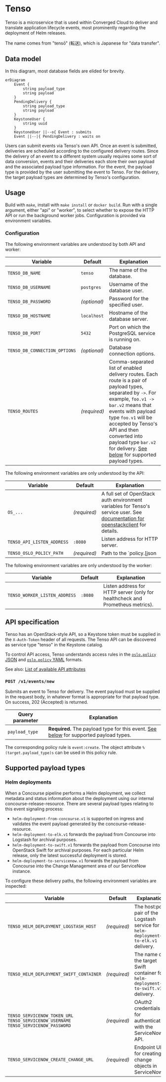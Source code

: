 # Tenso

Tenso is a microservice that is used within Converged Cloud to deliver and
translate application lifecycle events, most prominently regarding the
deployment of Helm releases.

The name comes from "tensō" (転送), which is Japanese for "data transfer".

## Data model

In this diagram, most database fields are elided for brevity.

```mermaid
erDiagram
    Event {
        string payload_type
        string payload
    }
    PendingDelivery {
        string payload_type
        string payload
    }
    KeystoneUser {
        string uuid
    }
    KeystoneUser ||--o{ Event : submits
    Event ||--|{ PendingDelivery : waits on
```

Users can submit events via Tenso's own API. Once an event is submitted,
deliveries are scheduled according to the configured delivery routes. Since
the delivery of an event to a different system usually requires some sort of
data conversion, events and their deliveries each store their own payload and
the associated payload type information. For the event, the payload type is
provided by the user submitting the event to Tenso. For the delivery, the
target payload types are determined by Tenso's configuration.

## Usage

Build with `make`, install with `make install` or `docker build`. Run with
a single argument, either "api" or "worker", to select whether to expose the
HTTP API or run the background worker jobs. Configuration is provided via
environment variables.

### Configuration

The following environment variables are understood by both API and worker:

| Variable | Default | Explanation |
| -------- | ------- | ----------- |
| `TENSO_DB_NAME` | `tenso` | The name of the database. |
| `TENSO_DB_USERNAME` | `postgres` | Username of the database user. |
| `TENSO_DB_PASSWORD` | *(optional)* | Password for the specified user. |
| `TENSO_DB_HOSTNAME` | `localhost` | Hostname of the database server. |
| `TENSO_DB_PORT` | `5432` | Port on which the PostgreSQL service is running on. |
| `TENSO_DB_CONNECTION_OPTIONS` | *(optional)* | Database connection options. |
| `TENSO_ROUTES` | *(required)* | Comma-separated list of enabled delivery routes. Each route is a pair of payload types, separated by `->`. For example, `foo.v1 -> bar.v2` means that events with payload type `foo.v1` will be accepted by Tenso's API and then converted into payload type `bar.v2` for delivery. [See below](#supported-payload-types) for supported payload types. |

The following environment variables are only understood by the API:

| Variable | Default | Explanation |
| -------- | ------- | ----------- |
| `OS_...` | *(required)* | A full set of OpenStack auth environment variables for Tenso's service user. See [documentation for openstackclient][os-env] for details. |
| `TENSO_API_LISTEN_ADDRESS` | `:8080` | Listen address for HTTP server. |
| `TENSO_OSLO_POLICY_PATH` | *(required)* | Path to the `policy.[json|yaml]` file for this service. [See below](#api-specification) for details. |

The following environment variables are only understood by the worker:

| Variable | Default | Explanation |
| -------- | ------- | ----------- |
| `TENSO_WORKER_LISTEN_ADDRESS` | `:8080` | Listen address for HTTP server (only for healthcheck and Prometheus metrics). |

## API specification

Tenso has an OpenStack-style API, so a Keystone token must be supplied in the
`X-Auth-Token` header of all requests. The Tenso API can be discovered as
service type "tenso" in the Keystone catalog.

To control API access, Tenso understands access rules in the
[`oslo.policy` JSON][os-pol-json] and [`oslo.policy` YAML][os-pol-yaml]
formats.

See also: [List of available API attributes](https://github.com/sapcc/go-bits/blob/53eeb20fde03c3d0a35e76cf9c9a06b63a415e6b/gopherpolicy/pkg.go#L151-L164)

### `POST /v1/events/new`

Submits an event to Tenso for delivery. The event payload must be supplied in
the request body, in whatever format is appropriate for that payload type. On
success, 202 (Accepted) is returned.

| Query parameter | Explanation |
| --------------- | ----------- |
| `payload_type` | **Required.** The payload type for this event. [See below](#supported-payload-types) for supported payload types. |

The corresponding policy rule is `event:create`. The object attribute
`%(target.payload_type)s` can be used in this policy rule.

[os-env]: https://docs.openstack.org/python-openstackclient/latest/cli/man/openstack.html
[os-pol-json]: https://docs.openstack.org/oslo.policy/latest/admin/policy-json-file.html
[os-pol-yaml]: https://docs.openstack.org/oslo.policy/latest/admin/policy-yaml-file.html

## Supported payload types

### Helm deployments

When a Concourse pipeline performs a Helm deployment, we collect metadata and
status information about the deployment using our internal
concourse-release-resource. There are several payload types relating to this
event signaling process:

* `helm-deployment-from-concourse.v1` is supported on ingress and validates the
  event payload generated by the concourse-release-resource.
* `helm-deployment-to-elk.v1` forwards the payload from Concourse into Logstash
  for archival purposes.
* `helm-deployment-to-swift.v1` forwards the payload from Concourse into
  OpenStack Swift for archival purposes. For each particular Helm release, only
  the latest successful deployment is stored.
* `helm-deployment-to-servicenow.v1` forwards the payload from Concourse into
  the Change Management area of our ServiceNow instance.

To configure these delivery paths, the following environment variables are inspected:

| Variable | Default | Explanation |
| -------- | ------- | ----------- |
| `TENSO_HELM_DEPLOYMENT_LOGSTASH_HOST` | *(required)* | The host:port pair of the Logstash service for `helm-deployment-to-elk.v1` delivery. |
| `TENSO_HELM_DEPLOYMENT_SWIFT_CONTAINER` | *(required)* | The name of the target Swift container for `helm-deployment-to-swift.v1` delivery. |
| `TENSO_SERVICENOW_TOKEN_URL`<br>`TENSO_SERVICENOW_USERNAME`<br>`TENSO_SERVICENOW_PASSWORD` | *(required)* | OAuth2 credentials for authentication with the ServiceNow API. |
| `TENSO_SERVICENOW_CREATE_CHANGE_URL` | *(required)* | Endpoint URL for creating change objects in ServiceNow. |
